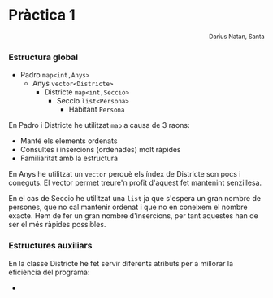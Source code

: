 # Pràctica 1


<div style="text-align: right"><sup> Darius Natan, Santa</div>

### Estructura global

- Padro `map<int,Anys>`
    - Anys `vector<Districte>` 
        - Districte `map<int,Seccio>`
            - Seccio `list<Persona>`
                - Habitant `Persona`


En Padro i Districte he utilitzat `map` a causa de 3 raons:

- Manté els elements ordenats
- Consultes i insercions (ordenades) molt ràpides
- Familiaritat amb la estructura

En Anys he utilitzat un `vector` perquè els índex de Districte son pocs
i coneguts. El vector permet treure'n profit d'aquest fet mantenint senzillesa. 

En el cas de Seccio he utilitzat una `list` ja que s'espera un gran nombre de
persones, que no cal mantenir ordenat i que no en coneixem el nombre exacte.
Hem de fer un gran nombre d'insercions, per tant aquestes han de ser el més
ràpides possibles.

### Estructures auxiliars

En la classe Districte he fet servir diferents atributs per a millorar la
eficiència del programa:

-
